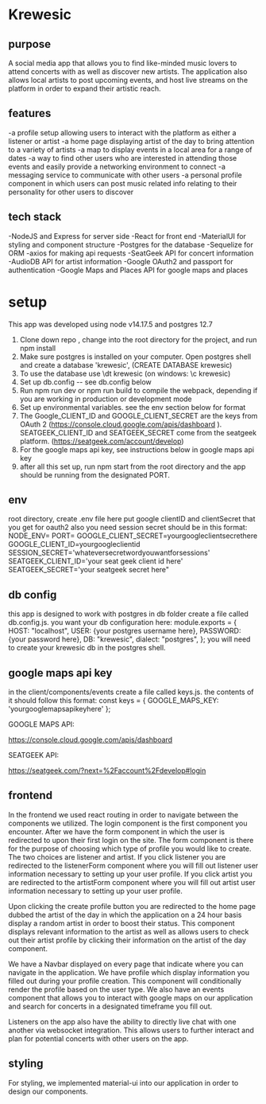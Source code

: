 # Krewesic
## purpose
A social media app that allows you to find like-minded music lovers to attend concerts with as well as discover new artists.  The application also allows local artists to post upcoming events, and host  live streams on the platform in order to expand their artistic reach.
## features
-a profile setup allowing users to interact with the platform as either a listener or artist
-a home page displaying artist of the day to bring attention to a variety of artists
-a map to display events in a local area for a range of dates
-a way to find other users who are interested in attending those events and easily provide a networking environment to connect
-a messaging service to communicate with other users
-a personal profile component in which users can post music related info relating to their personality for other users to discover
## tech stack
-NodeJS and Express for server side
-React for front end
-MaterialUI for styling and component structure
-Postgres for the database
-Sequelize for ORM
-axios for making api requests
-SeatGeek API for concert information
-AudioDB API for artist information
-Google OAuth2 and passport for authentication
-Google Maps and Places API for google maps and places
# setup
This app was developed using node v14.17.5 and postgres 12.7
1. Clone down repo , change into the root directory for the project, and run npm install
2. Make sure postgres is installed on your computer.  Open postgres shell and create a database 'krewesic',  (CREATE DATABASE krewesic)
3. To use the database use \dt krewesic (on windows: \c krewesic)
4. Set up db.config -- see db.config below
5. Run npm run dev or npm run build to compile the webpack, depending if you are working in production or development mode
6. Set up environmental variables.  see the env section below for format
7. The Google_CLIENT_ID and GOOGLE_CLIENT_SECRET are the keys from OAuth 2 (https://console.cloud.google.com/apis/dashboard
).  SEATGEEK_CLIENT_ID and SEATGEEK_SECRET come from the seatgeek platform. (https://seatgeek.com/account/develop)
8. For the google maps api key, see instructions below in google maps api key
9. after all this set up, run npm start from the root directory and the app should be running from the designated PORT.
## env
  root directory, create .env  file
   here put google clientID and clientSecret that you get for oauth2
 also you need session secret
 should be in this format:
  NODE_ENV=<development or production>
  PORT=<choose your port>
  GOOGLE_CLIENT_SECRET=yourgoogleclientsecrethere
  GOOGLE_CLIENT_ID=yourgoogleclientid
  SESSION_SECRET='whateversecretwordyouwantforsessions'
  SEATGEEK_CLIENT_ID='your seat geek client id here'
  SEATGEEK_SECRET='your seatgeek secret here"
## db config
this app is designed to work with postgres
in db folder create a file called db.config.js.  you want your db configuration here:
module.exports = {
  HOST: "localhost",
  USER: {your postgres username here},
  PASSWORD: {your password here},
  DB: "krewesic",
  dialect: "postgres",
};
you will need to create your krewesic db in the postgres shell.
## google maps api key
in the client/components/events create a file called keys.js. the contents of it should follow this format:
const keys = {
  GOOGLE_MAPS_KEY: 'yourgooglemapsapikeyhere'
};

GOOGLE MAPS API:

https://console.cloud.google.com/apis/dashboard

SEATGEEK API:

https://seatgeek.com/?next=%2Faccount%2Fdevelop#login



## frontend
In the frontend we used react routing in order to navigate between the components we utilized.
The login component is the first component you encounter. After we have the form component in which
the user is redirected to upon their first login on the site. The form component is there for the purpose of choosing
which type of profile you would like to create. The two choices are listener and artist. If you click listener you are redirected to
the listenerForm component where you will fill out listener user information necessary to setting up your user profile. If you click artist you are redirected to
the artistForm component where you will fill out artist user information necessary to setting up your user profile.

Upon clicking the create profile button you are redirected to the home page dubbed the artist of the day in which the application on a 24 hour basis display a random artist in order to boost their status. This component displays relevant information to the artist as well as allows users to check out their artist profile by clicking their information on the artist of the day component.

We have a Navbar displayed on every page that indicate where you can navigate in the application. We have profile which display information you filled out during your profile creation. This component will conditionally render the profile based on the user type. We also have an events component that allows you to interact with google maps on our application and search for concerts in a designated timeframe you fill out.

Listeners on the app also have the ability to directly live chat with one another via websocket integration. This allows users to further interact and plan for potential concerts with other users on the app.

## styling
For styling, we implemented material-ui into our application in order to design our components.

